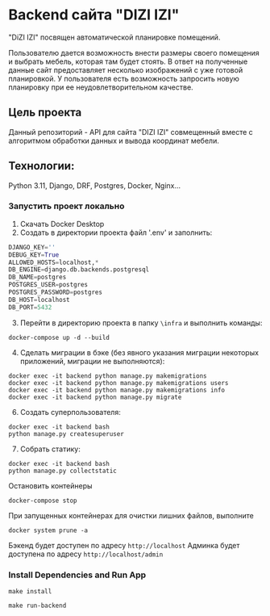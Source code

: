 # Backend сайта "DIZI IZI"

"DiZI IZI" посвящен автоматической планировке помещений.

Пользователю дается возможность внести размеры своего помещения и выбрать мебель, которая там будет стоять. В ответ на полученные данные сайт предоставляет несколько
изображений с уже готовой планировкой. У пользователя есть возможность запросить новую планировку при ее неудовлетворительном качестве.

## Цель проекта

Данный репозиторий - API для сайта "DIZI IZI" совмещенный вместе с алгоритмом обработки данных и вывода координат мебели.

## Технологии:
Python 3.11, Django, DRF, Postgres, Docker, Nginx...

### Запустить проект локально
1. Скачать Docker Desktop
2. Создать в директории проекта файл '.env' и заполнить:
```python
DJANGO_KEY=''
DEBUG_KEY=True
ALLOWED_HOSTS=localhost,*
DB_ENGINE=django.db.backends.postgresql
DB_NAME=postgres
POSTGRES_USER=postgres
POSTGRES_PASSWORD=postgres
DB_HOST=localhost
DB_PORT=5432
```
3. Перейти в директорию проекта в папку `\infra` и выполнить команды:
```
docker-compose up -d --build
```

4. Сделать миграции в бэке (без явного указания миграции некоторых приложений, миграции не выполняются):
```
docker exec -it backend python manage.py makemigrations
docker exec -it backend python manage.py makemigrations users
docker exec -it backend python manage.py makemigrations info
docker exec -it backend python manage.py migrate
```
6. Создать суперпользователя:
```
docker exec -it backend bash
python manage.py createsuperuser
```
7. Собрать статику:
```
docker exec -it backend bash
python manage.py collectstatic
```

Остановить контейнеры
```
docker-compose stop
```
При запущенных контейнерах для очистки лишних файлов, выполните
```
docker system prune -a
```

Бэкенд будет доступен по адресу `http://localhost`
Админка будет доступена по адресу `http://localhost/admin`

### Install Dependencies and Run App

```
make install
```

```
make run-backend
```
